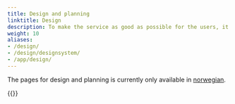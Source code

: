 ```yaml
---
title: Design and planning
linktitle: Design
description: To make the service as good as possible for the users, it is important to start by focusing on the users and understand their needs. Before you start developing, we recommend that you create a prototype and perform a user test. 
weight: 10
aliases: 
- /design/
- /design/designsystem/
- /app/design/
---
```


The pages for design and planning is currently only available in [norwegian](/nb/altinn-studio/guides/design/).

{{<children />}}
